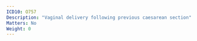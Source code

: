 ```yaml
---
ICD10: O757
Description: "Vaginal delivery following previous caesarean section"
Matters: No
Weight: 0
---
```


